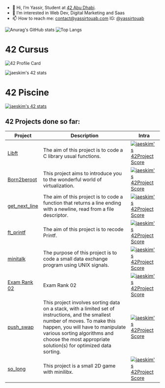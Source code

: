 - 👋 Hi, I’m Yassir, Student at [42 Abu Dhabi](https://42abudhabi.ae/).
- 👀 I’m interested in Web Dev, Digital Marketing and Saas
- 📫 How to reach me: contact@yassirtouab.com IG: [@yassirtouab](https://instagram.com/yassirtouab)

![Anurag's GitHub stats](https://github-readme-stats.vercel.app/api?username=yassirtouab&show_icons=true&theme=onedark)
![Top Langs](https://github-readme-stats.vercel.app/api/top-langs/?username=yassirtouab&layout=compact&theme=onedark)

# 42 Cursus

![42 Profile Card](https://1337-readme.vercel.app/api/profile?cursus=42cursus&leet_logo=hide&login=ytouab)

![jaeskim's 42 stats](https://badge42.herokuapp.com/api/stats/ytouab)

# 42 Piscine

[![jaeskim's 42 stats](https://badge42.herokuapp.com/api/stats/ytouab?cursus=C%20Piscine)](https://github.com/yassirtouab)




## 42 Projects done so far:

Project | Description | Intra
------- | ----------- | -----
[Libft](https://github.com/yassirtouab/libft) | The aim of this project is to code a C library usual functions. | [![jaeskim's 42Project Score](https://badge42.herokuapp.com/api/project/ytouab/Libft)](https://github.com/yassirtouab)
[Born2beroot](https://github.com/yassirtouab/born2beroot)| This project aims to introduce you to the wonderful world of virtualization. | [![jaeskim's 42Project Score](https://badge42.herokuapp.com/api/project/ytouab/Born2beroot)](https://github.com/yassirtouab)
[get_next_line](https://github.com/yassirtouab/get_next_line)| The aim of this project is to code a function that returns a line ending with a newline, read from a file descriptor. | [![jaeskim's 42Project Score](https://badge42.herokuapp.com/api/project/ytouab/get_next_line)](https://github.com/yassirtouab)
[ft_printf](https://github.com/yassrtouab/ft_printf)|The aim of this project is to recode Printf. | [![jaeskim's 42Project Score](https://badge42.herokuapp.com/api/project/ytouab/ft_printf)](https://github.com/yassirtouab)
[minitalk](https://github.com/yassirtouab/minitalk)| The purpose of this project is to code a small data exchange program using UNIX signals. | [![jaeskim's 42Project Score](https://badge42.herokuapp.com/api/project/ytouab/minitalk)](https://github.com/yassirtouab)
[Exam Rank 02](https://github.com/yassirtouab/exam-rank-02)| Exam Rank 02 | [![jaeskim's 42Project Score](https://badge42.herokuapp.com/api/project/ytouab/ft_printf)](https://github.com/yassirtouab)
[push_swap](https://github.com/yassirtouab/push_swap)| This project involves sorting data on a stack, with a limited set of instructions, and the smallest number of moves. To make this happen, you will have to manipulate various sorting algorithms and choose the most appropriate solution(s) for optimized data sorting. | [![jaeskim's 42Project Score](https://badge42.herokuapp.com/api/project/ytouab/push_swap)](https://github.com/yassirtouab)
[so_long](https://github.com/yassirtouab/so_long)| This project is a small 2D game with minilibx. | [![jaeskim's 42Project Score](https://badge42.herokuapp.com/api/project/ytouab/so_long)](https://github.com/yassirtouab) 

<!---
yassirtouab/yassirtouab is a ✨ special ✨ repository because its `README.md` (this file) appears on your GitHub profile.
You can click the Preview link to take a look at your changes.
--->
